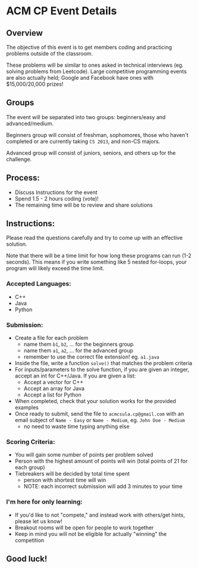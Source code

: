 # ACM CP Event Details

## Overview
The objective of this event is to get members coding and practicing problems outside of the classroom. 

These problems will be similar to ones asked in technical interviews (eg. solving problems from Leetcode). Large competitive programming events are also actually held; Google and Facebook have ones with $15,000/20,000 prizes!

## Groups
The event will be separated into two groups: beginners/easy and advanced/medium.

Beginners group will consist of freshman, sophomores, those who haven't completed or are currently taking `CS 2013`, and non-CS majors.

Advanced group will consist of juniors, seniors, and others up for the challenge.

## Process:
* Discuss Instructions for the event
* Spend 1.5 - 2 hours coding (vote)!
* The remaining time will be to review and share solutions

## Instructions:
Please read the questions carefully and try to come up with an effective solution. 

Note that there will be a time limit for how long these programs can run (1-2 seconds). This means if you write something like 5 nested for-loops, your program will likely exceed the time limit. 

### Accepted Languages: 
* C++
* Java
* Python

### Submission:
* Create a file for each problem
    * name them `b1`, `b2`, ... for the beginners group 
    * name them `a1`, `a2`, ... for the advanced group
    * remember to use the correct file extension! eg. `a1.java`
* Inside the file, write a function `solve()` that matches the problem criteria
* For inputs/parameters to the solve function, if you are given an integer, accept an int for C++/Java. If you are given a list:
    * Accept a vector for C++
    * Accept an array for Java
    * Accept a list for Python
* When completed, check that your solution works for the provided examples
* Once ready to submit, send the file to `acmcsula.cp@gmail.com` with an email subject of `Name - Easy` or `Name - Medium`, eg. `John Doe - Medium`
    * no need to waste time typing anything else

### Scoring Criteria:
* You will gain some number of points per problem solved
* Person with the highest amount of points will win (total points of 21 for each group)
* Tiebreakers will be decided by total time spent
    * person with shortest time will win 
    * NOTE: each incorrect submission will add 3 minutes to your time

### I'm here for only learning:
* If you'd like to not "compete," and instead work with others/get hints, please let us know!
* Breakout rooms will be open for people to work together
* Keep in mind you will not be eligible for actually "winning" the competition

## Good luck!
